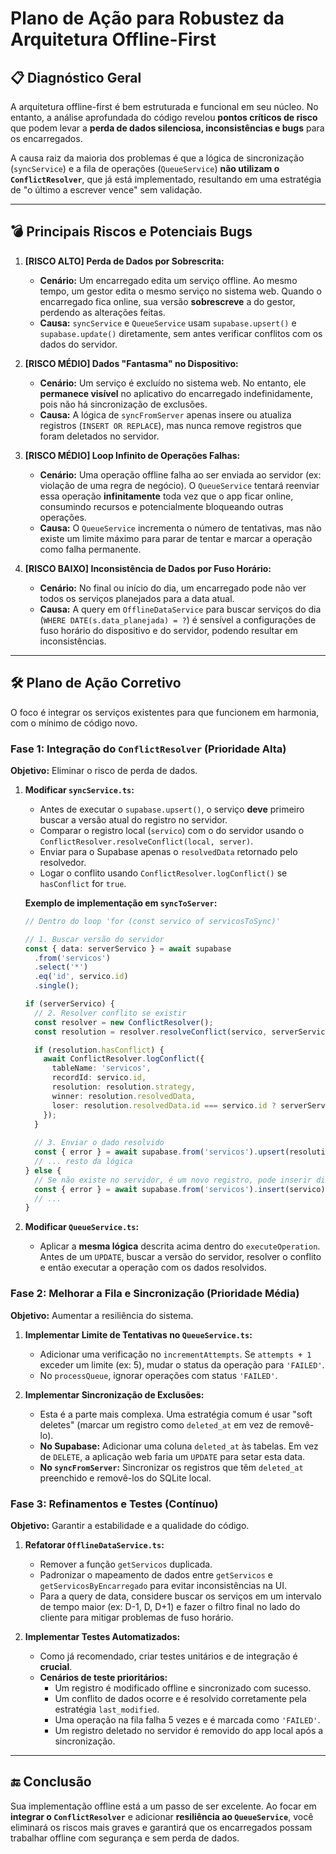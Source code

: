 # Plano de Ação para Robustez da Arquitetura Offline-First

## 📋 Diagnóstico Geral

A arquitetura offline-first é bem estruturada e funcional em seu núcleo. No entanto, a análise aprofundada do código revelou **pontos críticos de risco** que podem levar a **perda de dados silenciosa, inconsistências e bugs** para os encarregados.

A causa raiz da maioria dos problemas é que a lógica de sincronização (`syncService`) e a fila de operações (`QueueService`) **não utilizam o `ConflictResolver`**, que já está implementado, resultando em uma estratégia de "o último a escrever vence" sem validação.

---

## 💣 Principais Riscos e Potenciais Bugs

1.  **[RISCO ALTO] Perda de Dados por Sobrescrita:**
    *   **Cenário:** Um encarregado edita um serviço offline. Ao mesmo tempo, um gestor edita o mesmo serviço no sistema web. Quando o encarregado fica online, sua versão **sobrescreve** a do gestor, perdendo as alterações feitas.
    *   **Causa:** `syncService` e `QueueService` usam `supabase.upsert()` e `supabase.update()` diretamente, sem antes verificar conflitos com os dados do servidor.

2.  **[RISCO MÉDIO] Dados "Fantasma" no Dispositivo:**
    *   **Cenário:** Um serviço é excluído no sistema web. No entanto, ele **permanece visível** no aplicativo do encarregado indefinidamente, pois não há sincronização de exclusões.
    *   **Causa:** A lógica de `syncFromServer` apenas insere ou atualiza registros (`INSERT OR REPLACE`), mas nunca remove registros que foram deletados no servidor.

3.  **[RISCO MÉDIO] Loop Infinito de Operações Falhas:**
    *   **Cenário:** Uma operação offline falha ao ser enviada ao servidor (ex: violação de uma regra de negócio). O `QueueService` tentará reenviar essa operação **infinitamente** toda vez que o app ficar online, consumindo recursos e potencialmente bloqueando outras operações.
    *   **Causa:** O `QueueService` incrementa o número de tentativas, mas não existe um limite máximo para parar de tentar e marcar a operação como falha permanente.

4.  **[RISCO BAIXO] Inconsistência de Dados por Fuso Horário:**
    *   **Cenário:** No final ou início do dia, um encarregado pode não ver todos os serviços planejados para a data atual.
    *   **Causa:** A query em `OfflineDataService` para buscar serviços do dia (`WHERE DATE(s.data_planejada) = ?`) é sensível a configurações de fuso horário do dispositivo e do servidor, podendo resultar em inconsistências.

---

## 🛠️ Plano de Ação Corretivo

O foco é integrar os serviços existentes para que funcionem em harmonia, com o mínimo de código novo.

### Fase 1: Integração do `ConflictResolver` (Prioridade Alta)

**Objetivo:** Eliminar o risco de perda de dados.

1.  **Modificar `syncService.ts`:**
    *   Antes de executar o `supabase.upsert()`, o serviço **deve** primeiro buscar a versão atual do registro no servidor.
    *   Comparar o registro local (`servico`) com o do servidor usando o `ConflictResolver.resolveConflict(local, server)`.
    *   Enviar para o Supabase apenas o `resolvedData` retornado pelo resolvedor.
    *   Logar o conflito usando `ConflictResolver.logConflict()` se `hasConflict` for `true`.

    **Exemplo de implementação em `syncToServer`:**
    ```typescript
    // Dentro do loop 'for (const servico of servicosToSync)'
    
    // 1. Buscar versão do servidor
    const { data: serverServico } = await supabase
      .from('servicos')
      .select('*')
      .eq('id', servico.id)
      .single();

    if (serverServico) {
      // 2. Resolver conflito se existir
      const resolver = new ConflictResolver();
      const resolution = resolver.resolveConflict(servico, serverServico, 'last_modified');

      if (resolution.hasConflict) {
        await ConflictResolver.logConflict({
          tableName: 'servicos',
          recordId: servico.id,
          resolution: resolution.strategy,
          winner: resolution.resolvedData,
          loser: resolution.resolvedData.id === servico.id ? serverServico : servico,
        });
      }
      
      // 3. Enviar o dado resolvido
      const { error } = await supabase.from('servicos').upsert(resolution.resolvedData);
      // ... resto da lógica
    } else {
      // Se não existe no servidor, é um novo registro, pode inserir direto
      const { error } = await supabase.from('servicos').insert(servico);
      // ...
    }
    ```

2.  **Modificar `QueueService.ts`:**
    *   Aplicar a **mesma lógica** descrita acima dentro do `executeOperation`. Antes de um `UPDATE`, buscar a versão do servidor, resolver o conflito e então executar a operação com os dados resolvidos.

### Fase 2: Melhorar a Fila e Sincronização (Prioridade Média)

**Objetivo:** Aumentar a resiliência do sistema.

1.  **Implementar Limite de Tentativas no `QueueService.ts`:**
    *   Adicionar uma verificação no `incrementAttempts`. Se `attempts + 1` exceder um limite (ex: 5), mudar o status da operação para `'FAILED'`.
    *   No `processQueue`, ignorar operações com status `'FAILED'`.

2.  **Implementar Sincronização de Exclusões:**
    *   Esta é a parte mais complexa. Uma estratégia comum é usar "soft deletes" (marcar um registro como `deleted_at` em vez de removê-lo).
    *   **No Supabase:** Adicionar uma coluna `deleted_at` às tabelas. Em vez de `DELETE`, a aplicação web faria um `UPDATE` para setar esta data.
    *   **No `syncFromServer`:** Sincronizar os registros que têm `deleted_at` preenchido e removê-los do SQLite local.

### Fase 3: Refinamentos e Testes (Contínuo)

**Objetivo:** Garantir a estabilidade e a qualidade do código.

1.  **Refatorar `OfflineDataService.ts`:**
    *   Remover a função `getServicos` duplicada.
    *   Padronizar o mapeamento de dados entre `getServicos` e `getServicosByEncarregado` para evitar inconsistências na UI.
    *   Para a query de data, considere buscar os serviços em um intervalo de tempo maior (ex: D-1, D, D+1) e fazer o filtro final no lado do cliente para mitigar problemas de fuso horário.

2.  **Implementar Testes Automatizados:**
    *   Como já recomendado, criar testes unitários e de integração é **crucial**.
    *   **Cenários de teste prioritários:**
        *   Um registro é modificado offline e sincronizado com sucesso.
        *   Um conflito de dados ocorre e é resolvido corretamente pela estratégia `last_modified`.
        *   Uma operação na fila falha 5 vezes e é marcada como `'FAILED'`.
        *   Um registro deletado no servidor é removido do app local após a sincronização.

---

## 🔚 Conclusão

Sua implementação offline está a um passo de ser excelente. Ao focar em **integrar o `ConflictResolver`** e adicionar **resiliência ao `QueueService`**, você eliminará os riscos mais graves e garantirá que os encarregados possam trabalhar offline com segurança e sem perda de dados.
